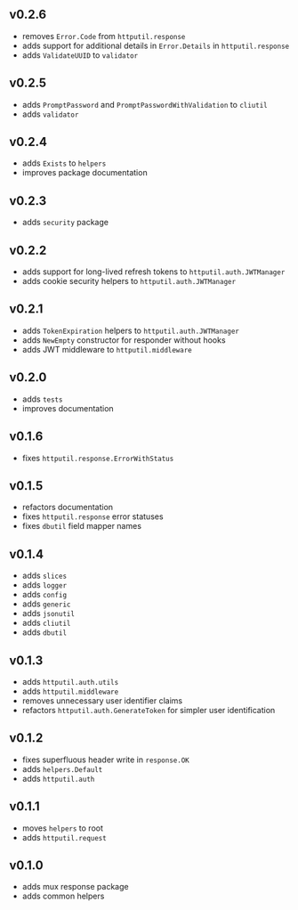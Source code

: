 ## v0.2.6

- removes `Error.Code` from `httputil.response`
- adds support for additional details in `Error.Details` in `httputil.response`
- adds `ValidateUUID` to `validator`

## v0.2.5

- adds `PromptPassword` and `PromptPasswordWithValidation` to `cliutil` 
- adds `validator`

## v0.2.4

- adds `Exists` to `helpers`
- improves package documentation

## v0.2.3

- adds `security` package

## v0.2.2

- adds support for long-lived refresh tokens to `httputil.auth.JWTManager`
- adds cookie security helpers to `httputil.auth.JWTManager`

## v0.2.1

- adds `TokenExpiration` helpers to `httputil.auth.JWTManager`
- adds `NewEmpty` constructor for responder without hooks
- adds JWT middleware to `httputil.middleware`

## v0.2.0

- adds `tests`
- improves documentation

## v0.1.6

- fixes `httputil.response.ErrorWithStatus`

## v0.1.5

- refactors documentation
- fixes `httputil.response` error statuses
- fixes `dbutil` field mapper names

## v0.1.4

- adds `slices`
- adds `logger`
- adds `config`
- adds `generic`
- adds `jsonutil`
- adds `cliutil`
- adds `dbutil`

## v0.1.3

- adds `httputil.auth.utils`
- adds `httputil.middleware`
- removes unnecessary user identifier claims
- refactors `httputil.auth.GenerateToken` for simpler user identification

## v0.1.2

- fixes superfluous header write in `response.OK`
- adds `helpers.Default`
- adds `httputil.auth`

## v0.1.1

- moves `helpers` to root
- adds `httputil.request`

## v0.1.0

- adds mux response package
- adds common helpers
